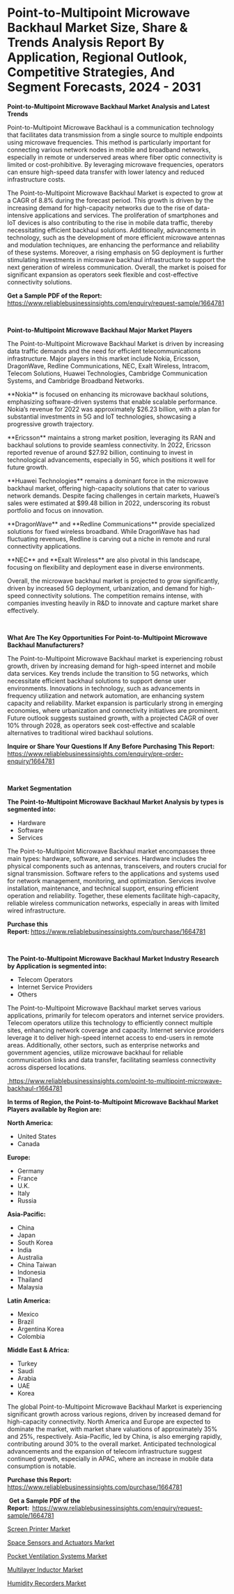 <p><h1>Point-to-Multipoint Microwave Backhaul Market Size, Share & Trends Analysis Report By Application, Regional Outlook, Competitive Strategies, And Segment Forecasts, 2024 - 2031</h1></p><p><strong>Point-to-Multipoint Microwave Backhaul Market Analysis and Latest Trends</strong></p>
<p><p>Point-to-Multipoint Microwave Backhaul is a communication technology that facilitates data transmission from a single source to multiple endpoints using microwave frequencies. This method is particularly important for connecting various network nodes in mobile and broadband networks, especially in remote or underserved areas where fiber optic connectivity is limited or cost-prohibitive. By leveraging microwave frequencies, operators can ensure high-speed data transfer with lower latency and reduced infrastructure costs.</p><p>The Point-to-Multipoint Microwave Backhaul Market is expected to grow at a CAGR of 8.8% during the forecast period. This growth is driven by the increasing demand for high-capacity networks due to the rise of data-intensive applications and services. The proliferation of smartphones and IoT devices is also contributing to the rise in mobile data traffic, thereby necessitating efficient backhaul solutions. Additionally, advancements in technology, such as the development of more efficient microwave antennas and modulation techniques, are enhancing the performance and reliability of these systems. Moreover, a rising emphasis on 5G deployment is further stimulating investments in microwave backhaul infrastructure to support the next generation of wireless communication. Overall, the market is poised for significant expansion as operators seek flexible and cost-effective connectivity solutions.</p></p>
<p><strong>Get a Sample PDF of the Report:&nbsp;</strong> <a href="https://www.reliablebusinessinsights.com/enquiry/request-sample/1664781?utm_campaign=39&utm_medium=2&utm_source=Github&utm_content=ia&utm_term=29092024&utm_id=point-to-multipoint-microwave-backhaul">https://www.reliablebusinessinsights.com/enquiry/request-sample/1664781</a></p>
<p>&nbsp;</p>
<p><strong>Point-to-Multipoint Microwave Backhaul Major Market Players</strong></p>
<p><p>The Point-to-Multipoint Microwave Backhaul Market is driven by increasing data traffic demands and the need for efficient telecommunications infrastructure. Major players in this market include Nokia, Ericsson, DragonWave, Redline Communications, NEC, Exalt Wireless, Intracom, Telecom Solutions, Huawei Technologies, Cambridge Communication Systems, and Cambridge Broadband Networks.</p><p>**Nokia** is focused on enhancing its microwave backhaul solutions, emphasizing software-driven systems that enable scalable performance. Nokia’s revenue for 2022 was approximately $26.23 billion, with a plan for substantial investments in 5G and IoT technologies, showcasing a progressive growth trajectory.</p><p>**Ericsson** maintains a strong market position, leveraging its RAN and backhaul solutions to provide seamless connectivity. In 2022, Ericsson reported revenue of around $27.92 billion, continuing to invest in technological advancements, especially in 5G, which positions it well for future growth.</p><p>**Huawei Technologies** remains a dominant force in the microwave backhaul market, offering high-capacity solutions that cater to various network demands. Despite facing challenges in certain markets, Huawei’s sales were estimated at $99.48 billion in 2022, underscoring its robust portfolio and focus on innovation.</p><p>**DragonWave** and **Redline Communications** provide specialized solutions for fixed wireless broadband. While DragonWave has had fluctuating revenues, Redline is carving out a niche in remote and rural connectivity applications. </p><p>**NEC** and **Exalt Wireless** are also pivotal in this landscape, focusing on flexibility and deployment ease in diverse environments. </p><p>Overall, the microwave backhaul market is projected to grow significantly, driven by increased 5G deployment, urbanization, and demand for high-speed connectivity solutions. The competition remains intense, with companies investing heavily in R&D to innovate and capture market share effectively.</p></p>
<p>&nbsp;</p>
<p><strong>What Are The Key Opportunities For Point-to-Multipoint Microwave Backhaul Manufacturers?</strong></p>
<p><p>The Point-to-Multipoint Microwave Backhaul market is experiencing robust growth, driven by increasing demand for high-speed internet and mobile data services. Key trends include the transition to 5G networks, which necessitate efficient backhaul solutions to support dense user environments. Innovations in technology, such as advancements in frequency utilization and network automation, are enhancing system capacity and reliability. Market expansion is particularly strong in emerging economies, where urbanization and connectivity initiatives are prominent. Future outlook suggests sustained growth, with a projected CAGR of over 10% through 2028, as operators seek cost-effective and scalable alternatives to traditional wired backhaul solutions.</p></p>
<p><strong>Inquire or Share Your Questions If Any Before Purchasing This Report:</strong> <a href="https://www.reliablebusinessinsights.com/enquiry/pre-order-enquiry/1664781?utm_campaign=39&utm_medium=2&utm_source=Github&utm_content=ia&utm_term=29092024&utm_id=point-to-multipoint-microwave-backhaul">https://www.reliablebusinessinsights.com/enquiry/pre-order-enquiry/1664781</a></p>
<p>&nbsp;</p>
<p><strong>Market Segmentation</strong></p>
<p><strong>The Point-to-Multipoint Microwave Backhaul Market Analysis by types is segmented into:</strong></p>
<p><ul><li>Hardware</li><li>Software</li><li>Services</li></ul></p>
<p><p>The Point-to-Multipoint Microwave Backhaul market encompasses three main types: hardware, software, and services. Hardware includes the physical components such as antennas, transceivers, and routers crucial for signal transmission. Software refers to the applications and systems used for network management, monitoring, and optimization. Services involve installation, maintenance, and technical support, ensuring efficient operation and reliability. Together, these elements facilitate high-capacity, reliable wireless communication networks, especially in areas with limited wired infrastructure.</p></p>
<p><strong>Purchase this Report:&nbsp;</strong><a href="https://www.reliablebusinessinsights.com/purchase/1664781?utm_campaign=39&utm_medium=2&utm_source=Github&utm_content=ia&utm_term=29092024&utm_id=point-to-multipoint-microwave-backhaul">https://www.reliablebusinessinsights.com/purchase/1664781</a></p>
<p>&nbsp;</p>
<p><strong>The Point-to-Multipoint Microwave Backhaul Market Industry Research by Application is segmented into:</strong></p>
<p><ul><li>Telecom Operators</li><li>Internet Service Providers</li><li>Others</li></ul></p>
<p><p>The Point-to-Multipoint Microwave Backhaul market serves various applications, primarily for telecom operators and internet service providers. Telecom operators utilize this technology to efficiently connect multiple sites, enhancing network coverage and capacity. Internet service providers leverage it to deliver high-speed internet access to end-users in remote areas. Additionally, other sectors, such as enterprise networks and government agencies, utilize microwave backhaul for reliable communication links and data transfer, facilitating seamless connectivity across dispersed locations.</p></p>
<p><a href="https://www.reliablebusinessinsights.com/point-to-multipoint-microwave-backhaul-r1664781?utm_campaign=39&utm_medium=2&utm_source=Github&utm_content=ia&utm_term=29092024&utm_id=point-to-multipoint-microwave-backhaul">&nbsp;https://www.reliablebusinessinsights.com/point-to-multipoint-microwave-backhaul-r1664781</a></p>
<p><strong>In terms of Region, the Point-to-Multipoint Microwave Backhaul Market Players available by Region are:</strong></p>
<p>
    <p> <strong> North America: </strong>
        <ul>
            <li>United States</li>
            <li>Canada</li>
        </ul>
        </p> 
    <p> <strong> Europe: </strong>
        <ul>
            <li>Germany</li>
            <li>France</li>
            <li>U.K.</li>
            <li>Italy</li>
            <li>Russia</li>
        </ul>
        </p> 
    <p> <strong> Asia-Pacific: </strong>
        <ul>
            <li>China</li>
            <li>Japan</li>
            <li>South Korea</li>
            <li>India</li>
            <li>Australia</li>
            <li>China Taiwan</li>
            <li>Indonesia</li>
            <li>Thailand</li>
            <li>Malaysia</li>
        </ul>
        </p> 
    <p> <strong> Latin America: </strong>
        <ul>
            <li>Mexico</li>
            <li>Brazil</li>
            <li>Argentina Korea</li>
            <li>Colombia</li>
        </ul>
        </p> 
    <p> <strong> Middle East & Africa: </strong>
        <ul>
            <li>Turkey</li>
            <li>Saudi</li>
            <li>Arabia</li>
            <li>UAE</li>
            <li>Korea</li>
        </ul>
    </p>
    </p>
<p><p>The global Point-to-Multipoint Microwave Backhaul Market is experiencing significant growth across various regions, driven by increased demand for high-capacity connectivity. North America and Europe are expected to dominate the market, with market share valuations of approximately 35% and 25%, respectively. Asia-Pacific, led by China, is also emerging rapidly, contributing around 30% to the overall market. Anticipated technological advancements and the expansion of telecom infrastructure suggest continued growth, especially in APAC, where an increase in mobile data consumption is notable.</p></p>
<p><strong>Purchase this Report: </strong><a href="https://www.reliablebusinessinsights.com/purchase/1664781?utm_campaign=39&utm_medium=2&utm_source=Github&utm_content=ia&utm_term=29092024&utm_id=point-to-multipoint-microwave-backhaul">https://www.reliablebusinessinsights.com/purchase/1664781</a></p>
<p>&nbsp;<strong>Get a Sample PDF of the Report:&nbsp;&nbsp;</strong><a href="https://www.reliablebusinessinsights.com/enquiry/request-sample/1664781?utm_campaign=39&utm_medium=2&utm_source=Github&utm_content=ia&utm_term=29092024&utm_id=point-to-multipoint-microwave-backhaul">https://www.reliablebusinessinsights.com/enquiry/request-sample/1664781</a></p>
<p><strong></strong></p>
<p><p><a href="https://www.linkedin.com/pulse/navigating-screen-printer-market-expert-analysis-forecast-r1nne?utm_campaign=39&utm_medium=2&utm_source=Github&utm_content=ia&utm_term=29092024&utm_id=point-to-multipoint-microwave-backhaul">Screen Printer Market</a></p><p><a href="https://issuu.com/reportprime-2/docs/space-sensors-and-actuators-market-_416575cee6c944?utm_campaign=39&utm_medium=2&utm_source=Github&utm_content=ia&utm_term=29092024&utm_id=point-to-multipoint-microwave-backhaul">Space Sensors and Actuators Market</a></p><p><a href="https://github.com/DenisePatterson586/Market-Research-Report-List-1/blob/main/pocket-ventilation-systems-market.md?utm_campaign=39&utm_medium=2&utm_source=Github&utm_content=ia&utm_term=29092024&utm_id=point-to-multipoint-microwave-backhaul">Pocket Ventilation Systems Market</a></p><p><a href="https://issuu.com/reportprime-2/docs/multilayer-inductor-market-size-203_e00bb6a711a582?utm_campaign=39&utm_medium=2&utm_source=Github&utm_content=ia&utm_term=29092024&utm_id=point-to-multipoint-microwave-backhaul">Multilayer Inductor Market</a></p><p><a href="https://www.linkedin.com/pulse/period-from-2024-2031-growing-cagr-116-researchinfluence-f323e?utm_campaign=39&utm_medium=2&utm_source=Github&utm_content=ia&utm_term=29092024&utm_id=point-to-multipoint-microwave-backhaul">Humidity Recorders Market</a></p></p>